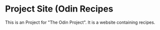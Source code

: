 # Project Site (Odin Recipes
This is an Project for "The Odin Project". It is a website containing recipes.